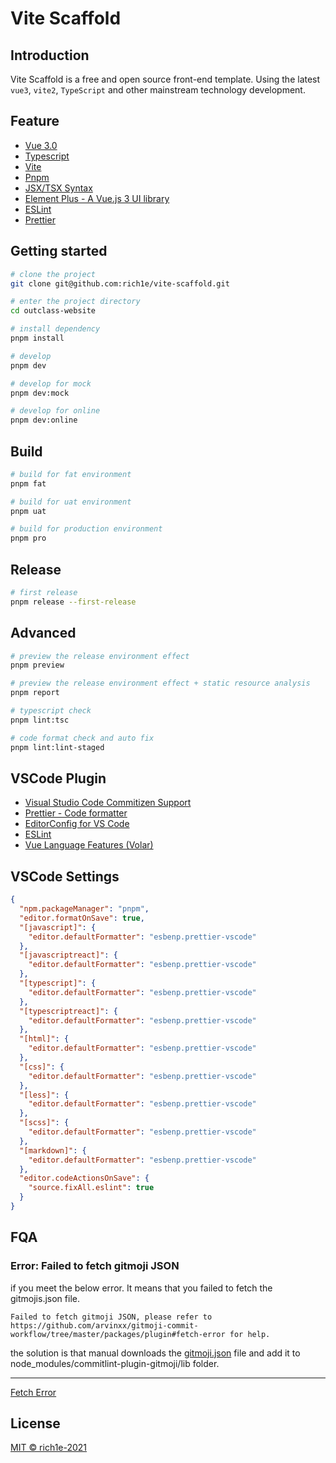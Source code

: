 # Vite Scaffold

## Introduction

Vite Scaffold is a free and open source front-end template. Using the latest `vue3`, `vite2`, `TypeScript` and other mainstream technology development.

## Feature

- [Vue 3.0](https://v3.cn.vuejs.org/)
- [Typescript](https://www.typescriptlang.org/)
- [Vite](https://cn.vitejs.dev/)
- [Pnpm](https://pnpm.io/)
- [JSX/TSX Syntax](https://github.com/vuejs/jsx-next/blob/dev/packages/babel-plugin-jsx/README-zh_CN.md)
- [Element Plus - A Vue.js 3 UI library](https://element-plus.org/zh-CN/)
- [ESLint](https://eslint.org/)
- [Prettier](https://prettier.io/)

## Getting started

```sh
# clone the project
git clone git@github.com:rich1e/vite-scaffold.git

# enter the project directory
cd outclass-website

# install dependency
pnpm install

# develop
pnpm dev

# develop for mock
pnpm dev:mock

# develop for online
pnpm dev:online
```

## Build

```sh
# build for fat environment
pnpm fat

# build for uat environment
pnpm uat

# build for production environment
pnpm pro
```

## Release

```sh
# first release
pnpm release --first-release
```

## Advanced

```sh
# preview the release environment effect
pnpm preview

# preview the release environment effect + static resource analysis
pnpm report

# typescript check
pnpm lint:tsc

# code format check and auto fix
pnpm lint:lint-staged
```

## VSCode Plugin

- [Visual Studio Code Commitizen Support](https://marketplace.visualstudio.com/items?itemName=KnisterPeter.vscode-commitizen)
- [Prettier - Code formatter](https://marketplace.visualstudio.com/items?itemName=esbenp.prettier-vscode)
- [EditorConfig for VS Code](https://marketplace.visualstudio.com/items?itemName=EditorConfig.EditorConfig)
- [ESLint](https://marketplace.visualstudio.com/items?itemName=dbaeumer.vscode-eslint)
- [Vue Language Features (Volar)](https://marketplace.visualstudio.com/items?itemName=johnsoncodehk.volar)

## VSCode Settings

```json
{
  "npm.packageManager": "pnpm",
  "editor.formatOnSave": true,
  "[javascript]": {
    "editor.defaultFormatter": "esbenp.prettier-vscode"
  },
  "[javascriptreact]": {
    "editor.defaultFormatter": "esbenp.prettier-vscode"
  },
  "[typescript]": {
    "editor.defaultFormatter": "esbenp.prettier-vscode"
  },
  "[typescriptreact]": {
    "editor.defaultFormatter": "esbenp.prettier-vscode"
  },
  "[html]": {
    "editor.defaultFormatter": "esbenp.prettier-vscode"
  },
  "[css]": {
    "editor.defaultFormatter": "esbenp.prettier-vscode"
  },
  "[less]": {
    "editor.defaultFormatter": "esbenp.prettier-vscode"
  },
  "[scss]": {
    "editor.defaultFormatter": "esbenp.prettier-vscode"
  },
  "[markdown]": {
    "editor.defaultFormatter": "esbenp.prettier-vscode"
  },
  "editor.codeActionsOnSave": {
    "source.fixAll.eslint": true
  }
}
```

## FQA

### Error: Failed to fetch gitmoji JSON

if you meet the below error. It means that you failed to fetch the gitmojis.json file.

```
Failed to fetch gitmoji JSON, please refer to https://github.com/arvinxx/gitmoji-commit-workflow/tree/master/packages/plugin#fetch-error for help.
```

the solution is that manual downloads the [gitmoji.json](https://raw.githubusercontent.com/carloscuesta/gitmoji/master/src/data/gitmojis.json) file and add it to node_modules/commitlint-plugin-gitmoji/lib folder.

---

[Fetch Error](https://github.com/arvinxx/gitmoji-commit-workflow/tree/master/packages/commitlint-plugin#fetch-error)

## License

[MIT © rich1e-2021](./LICENSE)
